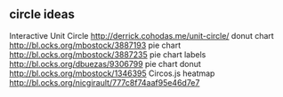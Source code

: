 

## circle ideas
Interactive Unit Circle http://derrick.cohodas.me/unit-circle/
donut chart http://bl.ocks.org/mbostock/3887193
pie chart http://bl.ocks.org/mbostock/3887235
pie chart labels http://bl.ocks.org/dbuezas/9306799
pie chart donut http://bl.ocks.org/mbostock/1346395
Circos.js heatmap http://bl.ocks.org/nicgirault/777c8f74aaf95e46d7e7


